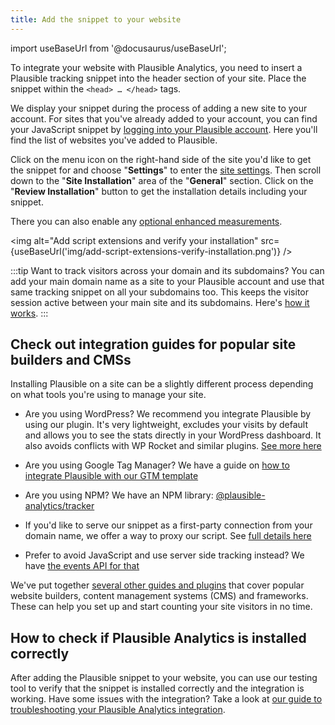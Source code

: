 ```yaml
---
title: Add the snippet to your website
---
```


import useBaseUrl from '@docusaurus/useBaseUrl';

To integrate your website with Plausible Analytics, you need to insert a Plausible tracking snippet into the header section of your site. Place the snippet within the `<head> … </head>` tags.

We display your snippet during the process of adding a new site to your account. For sites that you've already added to your account, you can find your JavaScript snippet by [logging into your Plausible account](https://plausible.io/sites). Here you'll find the list of websites you've added to Plausible.

Click on the menu icon on the right-hand side of the site you'd like to get the snippet for and choose "**Settings**" to enter the [site settings](website-settings.md). Then scroll down to the "**Site Installation**" area of the "**General**" section. Click on the "**Review Installation**" button to get the installation details including your snippet.

There you can also enable any [optional enhanced measurements](script-extensions.md).

<img alt="Add script extensions and verify your installation" src={useBaseUrl('img/add-script-extensions-verify-installation.png')} />

:::tip Want to track visitors across your domain and its subdomains?
You can add your main domain name as a site to your Plausible account and use that same tracking snippet on all your subdomains too. This keeps the visitor session active between your main site and its subdomains. Here's [how it works](subdomain-hostname-filter.md).
:::

## Check out integration guides for popular site builders and CMSs

Installing Plausible on a site can be a slightly different process depending on what tools you're using to manage your site.

* Are you using WordPress? We recommend you integrate Plausible by using our plugin. It's very lightweight, excludes your visits by default and allows you to see the stats directly in your WordPress dashboard. It also avoids conflicts with WP Rocket and similar plugins. [See more here](https://plausible.io/wordpress-analytics-plugin)

* Are you using Google Tag Manager? We have a guide on [how to integrate Plausible with our GTM template](https://plausible.io/gtm-template)

* Are you using NPM? We have an NPM library: [@plausible-analytics/tracker](https://www.npmjs.com/package/@plausible-analytics/tracker)

* If you'd like to serve our snippet as a first-party connection from your domain name, we offer a way to proxy our script. See [full details here](/proxy/introduction.md)

* Prefer to avoid JavaScript and use server side tracking instead? We have [the events API for that](events-api.md)

We've put together [several other guides and plugins](integration-guides.md) that cover popular website builders, content management systems (CMS) and frameworks. These can help you set up and start counting your site visitors in no time.

## How to check if Plausible Analytics is installed correctly

After adding the Plausible snippet to your website, you can use our testing tool to verify that the snippet is installed correctly and the integration is working. Have some issues with the integration? Take a look at [our guide to troubleshooting your Plausible Analytics integration](troubleshoot-integration.md).
